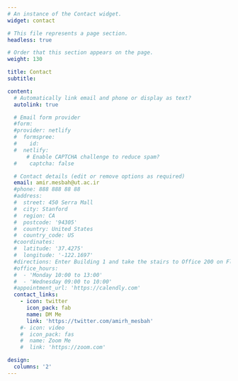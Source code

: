 ```yaml
---
# An instance of the Contact widget.
widget: contact

# This file represents a page section.
headless: true

# Order that this section appears on the page.
weight: 130

title: Contact
subtitle:

content:
  # Automatically link email and phone or display as text?
  autolink: true

  # Email form provider
  #form:
  #provider: netlify
  #  formspree:
  #    id:
  #  netlify:
      # Enable CAPTCHA challenge to reduce spam?
  #    captcha: false

  # Contact details (edit or remove options as required)
  email: amir.mesbah@ut.ac.ir
  #phone: 888 888 88 88
  #address:
  #  street: 450 Serra Mall
  #  city: Stanford
  #  region: CA
  #  postcode: '94305'
  #  country: United States
  #  country_code: US
  #coordinates:
  #  latitude: '37.4275'
  #  longitude: '-122.1697'
  #directions: Enter Building 1 and take the stairs to Office 200 on Floor 2
  #office_hours:
  #  - 'Monday 10:00 to 13:00'
  #  - 'Wednesday 09:00 to 10:00'
  #appointment_url: 'https://calendly.com'
  contact_links:
    - icon: twitter
      icon_pack: fab
      name: DM Me
      link: 'https://twitter.com/amirh_mesbah'
    #- icon: video
    #  icon_pack: fas
    #  name: Zoom Me
    #  link: 'https://zoom.com'

design:
  columns: '2'
---
```


